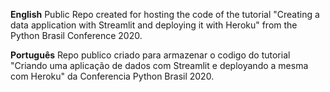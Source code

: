 **English**
Public Repo created for hosting the code of the tutorial "Creating a data application with Streamlit and deploying it with Heroku" from the Python Brasil Conference 2020.

**Português**
Repo publico criado para armazenar o codigo do tutorial "Criando uma aplicação de dados com Streamlit e deployando a mesma com Heroku" da Conferencia Python Brasil 2020.
